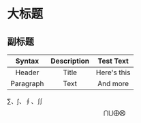 # 大标题


## 副标题



| Syntax      | Description | Test Text     |
| :---:        |    :----:   |          :---: |
| Header      | Title       | Here's this   |
| Paragraph   | Text        | And more      |



 $\sum$、$\int$、$\oint$、$\iint$
 ​
 $$
 \bigcap\bigcup\bigoplus\bigotimes
 $$
 